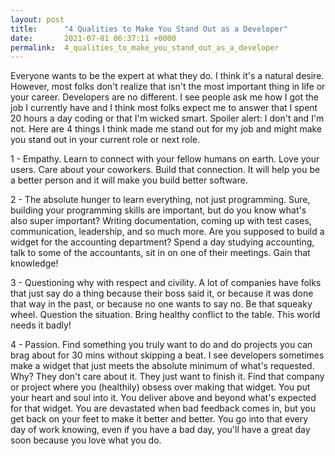 ```yaml
---
layout: post
title:      "4 Qualities to Make You Stand Out as a Developer"
date:       2021-07-01 06:37:11 +0000
permalink:  4_qualities_to_make_you_stand_out_as_a_developer
---
```



Everyone wants to be the expert at what they do. I think it's a natural desire. However, most folks don't realize that isn't the most important thing in life or your career. Developers are no different. I see people ask me how I got the job I currently have and I think most folks expect me to answer that I spent 20 hours a day coding or that I'm wicked smart. Spoiler alert: I don't and I'm not. Here are 4 things I think made me stand out for my job and might make you stand out in your current role or next role.

1 - Empathy. Learn to connect with your fellow humans on earth. Love your users. Care about your coworkers. Build that connection. It will help you be a better person and it will make you build better software. 

2 - The absolute hunger to learn everything, not just programming. Sure, building your programming skills are important, but do you know what's also super important? Writing documentation, coming up with test cases, communication, leadership, and so much more. Are you supposed to build a widget for the accounting department? Spend a day studying accounting, talk to some of the accountants, sit in on one of their meetings. Gain that knowledge!

3 - Questioning why with respect and civility. A lot of companies have folks that just say do a thing because their boss said it, or because it was done that way in the past, or because no one wants to say no. Be that squeaky wheel. Question the situation. Bring healthy conflict to the table. This world needs it badly! 

4 - Passion. Find something you truly want to do and do projects you can brag about for 30 mins without skipping a beat. I see developers sometimes make a widget that just meets the absolute minimum of what's requested. Why? They don't care about it. They just want to finish it. Find that company or project where you (healthily) obsess over making that widget. You put your heart and soul into it. You deliver above and beyond what's expected for that widget. You are devastated when bad feedback comes in, but you get back on your feet to make it better and better. You go into that every day of work knowing, even if you have a bad day, you'll have a great day soon because you love what you do.

